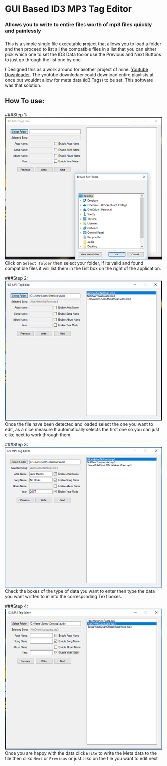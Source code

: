 # GUI Based ID3 MP3 Tag Editor
### Allows you to write to entire files worth of mp3 files quickly and painlessly

###

This is a simple single file executable project that allows you to load a folder and then proceed to
list all the compatible files in a list that you can either pick which one to set the ID3 Data too or
use the Previous and Next Buttons to just go through the list one by one.


I Designed this as a work around for another project of mine. [Youtube Downloader](https://github.com/TheUncannyScrub/Youtube-video-downloader).
The youtube downlodaer could download entire playlists at once but wouldnt allow for meta data (id3 Tags) to be set. This software was that solution.

###

## How To use:
###

###Step 1: 
![Step 1](https://github.com/TheUncannyScrub/ID3-Tag-Editor/blob/master/howToImages/step1.png)
Click on `Select folder` then select your folder, if its valid and found compatible files it will list them in the List box on the right of the application.

###Step 2: 
![Step 2](https://github.com/TheUncannyScrub/ID3-Tag-Editor/blob/master/howToImages/step2.png)
Once the file have been detected and loaded select the one you want to edit, as a nice measure It automatically selects the first one so you can just clikc next to work through them.

###Step 3: 
![Step 3](https://github.com/TheUncannyScrub/ID3-Tag-Editor/blob/master/howToImages/step3.png)
Check the boxes of the type of data you want to enter then type the data you want written to in into the corresponding Text boxes.

###Step 4: 
![Step 4](https://github.com/TheUncannyScrub/ID3-Tag-Editor/blob/master/howToImages/step4.png)
Once you are happy with the data click `Write` to write the Meta data to the file then clikc `Next` or `Previous` or just clikc on the file you want to edit next